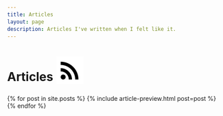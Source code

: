 ```yaml
---
title: Articles
layout: page
description: Articles I've written when I felt like it.
---
```

<h1>
	Articles
	<a
		href="{{ '/feed.xml' | absolute_url }}"
		target="_blank"
		style="vertical-align: sub;"
	>
		<img class="svg"
			src="/assets/icon-rss.svg"
			alt="RSS Feed"
		/>
	</a>
</h1>

<div>
	{% for post in site.posts %}
		{% include article-preview.html post=post %}
	{% endfor %}
</div>
